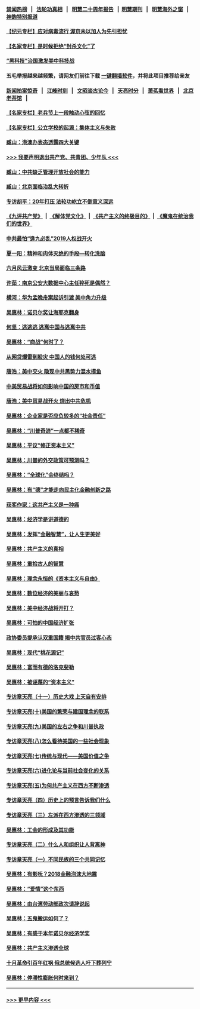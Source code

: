 #### [禁闻热榜](热点新闻.md?=0)  &nbsp;&nbsp;|&nbsp;&nbsp; [法轮功真相](https://github.com/gfw-breaker/truth/blob/master/README.md?=0) &nbsp;&nbsp;|&nbsp;&nbsp; [明慧二十周年报告](https://github.com/gfw-breaker/mh-reports/blob/master/README.md?=0) &nbsp;&nbsp;|&nbsp;&nbsp;[明慧期刊](https://github.com/gfw-breaker/mh-qikan) &nbsp;&nbsp;|&nbsp;&nbsp; [明慧海外之窗](https://github.com/gfw-breaker/mh-news/blob/master/README.md?=0) &nbsp;&nbsp;|&nbsp;&nbsp; [神韵特别报道](https://github.com/gfw-breaker/mh-news/blob/master/shenyun.md?=0)
#### [【纪元专栏】应对病毒流行 渥京未以加人为先引担忧](../pages/nsc423/n11875714.md?t=03011702) 
#### [【名家专栏】是时候拒绝“封杀文化”了](../pages/nsc423/n11814093.md?t=03011702) 
#### [“黑科技”治国激发美中科技战](../pages/nsc423/n11638056.md?t=03011702) 
#### 五毛举报越来越频繁，请网友们前往下载 [一键翻墙软件](https://github.com/gfw-breaker/ssr-accounts)，并将此项目推荐给亲友
#### [新闻拍案惊奇](https://github.com/gfw-breaker/banned-news/blob/master/pages/link4.md) &nbsp;&nbsp;|&nbsp;&nbsp; [江峰时刻](https://github.com/gfw-breaker/banned-news/blob/master/pages/link4.md) &nbsp;&nbsp;|&nbsp;&nbsp; [文昭谈古论今](https://github.com/gfw-breaker/banned-news/blob/master/pages/link4.md) &nbsp;&nbsp;|&nbsp;&nbsp; [天亮时分](https://github.com/gfw-breaker/banned-news/blob/master/pages/link4.md) &nbsp;&nbsp;|&nbsp;&nbsp; [萧茗看世界](https://github.com/gfw-breaker/banned-news/blob/master/pages/link4.md) &nbsp;&nbsp;|&nbsp;&nbsp; [北京老茶馆](https://github.com/gfw-breaker/banned-news/blob/master/pages/link4.md) &nbsp;&nbsp;|&nbsp;&nbsp; 
#### [【名家专栏】老兵节上一段触动心弦的回忆](../pages/nsc423/n11646016.md?t=03011702) 
#### [【名家专栏】公立学校的起源：集体主义与失败](../pages/nsc423/n11601833.md?t=03011702) 
#### [臧山：港澳办表态透露四大关键](../pages/nsc423/n11421628.md?t=03011702) 
#### [>>> 我要声明退出共产党、共青团、少年队 <<<](https://github.com/begood0513/goodnews/blob/master/quit/letter.md) 
#### [臧山：中共缺乏管理开放社会的能力](../pages/nsc423/n11407457.md?t=03011702) 
#### [臧山：北京面临治乱大转折](../pages/nsc423/n11406895.md?t=03011702) 
#### [专访胡平：20年打压 法轮功屹立不倒意义深远](../pages/nsc423/n11398800.md?t=03011702) 
#### [《九评共产党》](https://github.com/begood0513/9ping.md/blob/master/README.md) &nbsp;|&nbsp; [《解体党文化》](../../../../jtdwh.md/blob/master/README.md)  &nbsp;|&nbsp; [《共产主义的终极目的》](../../../../gczydzjmd.md/blob/master/README.md) &nbsp;|&nbsp; [《魔鬼在统治我们的世界》](../../../../mgztzwmdsj.md/blob/master/README.md) 
#### [中共最怕“逢九必乱”2019人权战开火](../pages/nsc423/n11385248.md?t=03011702) 
#### [夏一阳：精神和肉体灭绝的手段—转化洗脑](../pages/nsc423/n11368250.md?t=03011702) 
#### [六月风云激变 北京当局面临三条路](../pages/nsc423/n11313668.md?t=03011702) 
#### [许茹：南京公安大数据中心主任猝死是偶然？](../pages/nsc423/n11064744.md?t=03011702) 
#### [横河：华为孟晚舟案起诉引渡 美中角力升级](../pages/nsc423/n11027230.md?t=03011702) 
#### [吴惠林：诺贝尔奖让海耶克翻身](../pages/nsc423/n10890049.md?t=03011702) 
#### [何坚：逃逃逃 逃离中国与逃离中共](../pages/nsc423/n10592891.md?t=03011702) 
#### [吴惠林：“商战”何时了？](../pages/nsc423/n10573558.md?t=03011702) 
#### [从网贷爆雷到股灾 中国人的钱何处可逃](../pages/nsc423/n10572800.md?t=03011702) 
#### [唐浩：美中交火 隐现中共黑势力混水摸鱼](../pages/nsc423/n10544040.md?t=03011702) 
#### [中美贸易战将如何影响中国的房市和币值](../pages/nsc423/n10543697.md?t=03011702) 
#### [唐浩：美中贸易战开火 烧出中共危机](../pages/nsc423/n10540126.md?t=03011702) 
#### [吴惠林：企业家是否应负较多的“社会责任”](../pages/nsc423/n10535022.md?t=03011702) 
#### [吴惠林：“川普奇迹”一点都不稀奇](../pages/nsc423/n10512808.md?t=03011702) 
#### [吴惠林：平议“修正资本主义”](../pages/nsc423/n10495724.md?t=03011702) 
#### [吴惠林：川普的外交政策可预测吗？](../pages/nsc423/n10462387.md?t=03011702) 
#### [吴惠林：“全球化”会终结吗？](../pages/nsc423/n10452838.md?t=03011702) 
#### [吴惠林：有“德”才能走向民主化金融创新之路](../pages/nsc423/n10432292.md?t=03011702) 
#### [获奖作家：这共产主义是一种癌](../pages/nsc423/n10431541.md?t=03011702) 
#### [吴惠林：经济学是讲道德的](../pages/nsc423/n10398014.md?t=03011702) 
#### [吴惠林：发挥“金融智慧”，让人生更美好](../pages/nsc423/n10375019.md?t=03011702) 
#### [吴惠林：共产主义的真相](../pages/nsc423/n10351394.md?t=03011702) 
#### [吴惠林：重拾古人的智慧](../pages/nsc423/n10337691.md?t=03011702) 
#### [吴惠林：理念永恒的《资本主义与自由》](../pages/nsc423/n10316274.md?t=03011702) 
#### [吴惠林：数位经济的美丽与哀愁](../pages/nsc423/n10292946.md?t=03011702) 
#### [吴惠林：美中经济战将开打？](../pages/nsc423/n10258825.md?t=03011702) 
#### [吴惠林：可怕的中国经济扩张](../pages/nsc423/n10219147.md?t=03011702) 
#### [政协委员提承认双重国籍 揭中共官员过客心态](../pages/nsc423/n10208809.md?t=03011702) 
#### [吴惠林：现代“桃花源记”](../pages/nsc423/n10185234.md?t=03011702) 
#### [吴惠林：富而有德的洛克斐勒](../pages/nsc423/n10142264.md?t=03011702) 
#### [吴惠林：被诬蔑的“资本主义”](../pages/nsc423/n10124816.md?t=03011702) 
#### [专访章天亮（十一）历史大戏 上天自有安排](../pages/nsc423/n10094905.md?t=03011702) 
#### [专访章天亮(十)美国的繁荣与建国理念的联系](../pages/nsc423/n10094899.md?t=03011702) 
#### [专访章天亮(九)美国的左右之争和川普执政](../pages/nsc423/n10094889.md?t=03011702) 
#### [专访章天亮(八)怎么看待美国的一些社会现象](../pages/nsc423/n10094857.md?t=03011702) 
#### [专访章天亮(七)传统与现代——美国价值之争](../pages/nsc423/n10093140.md?t=03011702) 
#### [专访章天亮(六)进化论与当前社会变化的关系](../pages/nsc423/n10092036.md?t=03011702) 
#### [专访章天亮(五)为何共产主义在西方不断渗透](../pages/nsc423/n10083620.md?t=03011702) 
#### [专访章天亮（四）历史上的预言告诉我们什么](../pages/nsc423/n10083606.md?t=03011702) 
#### [专访章天亮（三）左派在西方渗透的三领域](../pages/nsc423/n10081115.md?t=03011702) 
#### [吴惠林：工会的形成及其功能](../pages/nsc423/n10080633.md?t=03011702) 
#### [专访章天亮（二）什么人和组织让人背离神](../pages/nsc423/n10076637.md?t=03011702) 
#### [专访章天亮（一）不同民族的三个共同记忆](../pages/nsc423/n10074188.md?t=03011702) 
#### [吴惠林：有影呒？2018金融泡沫大地震](../pages/nsc423/n10040534.md?t=03011702) 
#### [吴惠林：“爱情”这个东西](../pages/nsc423/n10019423.md?t=03011702) 
#### [吴惠林：由台湾劳动部政次请辞说起](../pages/nsc423/n9979679.md?t=03011702) 
#### [吴惠林：五鬼搬运如何了？](../pages/nsc423/n9925338.md?t=03011702) 
#### [吴惠林：有感于本年诺贝尔经济学奖](../pages/nsc423/n9871883.md?t=03011702) 
#### [吴惠林：共产主义渗透全球](../pages/nsc423/n9812748.md?t=03011702) 
#### [十月革命引百年红祸 俄总统候选人吁下葬列宁](../pages/nsc423/n9810182.md?t=03011702) 
#### [吴惠林：停滞性膨胀何时来到？](../pages/nsc423/n9764136.md?t=03011702) 

----
#### [ >>> 更早内容 <<< ](../indexes/nsc423-earlier.md)

